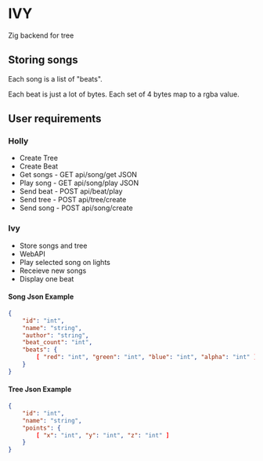 # IVY
Zig backend for tree

## Storing songs

Each song is a list of "beats".

Each beat is just a lot of bytes.
Each set of 4 bytes map to a rgba value.

## User requirements

### Holly
- Create Tree
- Create Beat
- Get songs -           GET api/song/get            JSON
- Play song -           GET api/song/play           JSON
- Send beat -           POST api/beat/play
- Send tree -           POST api/tree/create
- Send song -           POST api/song/create

### Ivy
- Store songs and tree
- WebAPI
- Play selected song on lights
- Receieve new songs
- Display one beat

#### Song Json Example
```json
{
    "id": "int",
    "name": "string",
    "author": "string",
    "beat_count": "int",
    "beats": {
        [ "red": "int", "green": "int", "blue": "int", "alpha": "int" ]
    }
}
```

#### Tree Json Example
```json
{
    "id": "int",
    "name": "string",
    "points": {
        [ "x": "int", "y": "int", "z": "int" ]
    }
}
```
